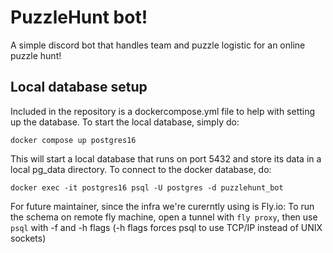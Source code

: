 # PuzzleHunt bot!

A simple discord bot that handles team and puzzle logistic for an online puzzle hunt!

## Local database setup

Included in the repository is a dockercompose.yml file to help with setting up the database.
To start the local database, simply do:

    docker compose up postgres16

This will start a local database that runs on port 5432 and store its data in a local pg_data directory.
To connect to the docker database, do:

    docker exec -it postgres16 psql -U postgres -d puzzlehunt_bot

For future maintainer, since the infra we're curerntly using is Fly.io:
To run the schema on remote fly machine, open a tunnel with `fly proxy`, then use `psql` with -f and -h flags (-h flags forces psql to use TCP/IP instead of UNIX sockets)
